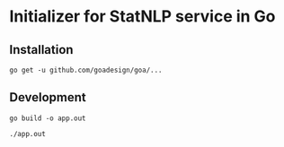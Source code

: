 # Initializer for StatNLP service in Go


## Installation

    go get -u github.com/goadesign/goa/...
    
## Development

    go build -o app.out

    ./app.out
